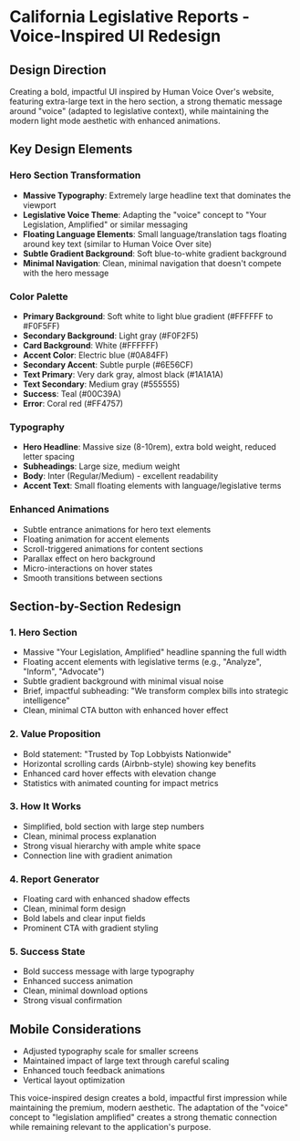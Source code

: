 # California Legislative Reports - Voice-Inspired UI Redesign

## Design Direction
Creating a bold, impactful UI inspired by Human Voice Over's website, featuring extra-large text in the hero section, a strong thematic message around "voice" (adapted to legislative context), while maintaining the modern light mode aesthetic with enhanced animations.

## Key Design Elements

### Hero Section Transformation
- **Massive Typography**: Extremely large headline text that dominates the viewport
- **Legislative Voice Theme**: Adapting the "voice" concept to "Your Legislation, Amplified" or similar messaging
- **Floating Language Elements**: Small language/translation tags floating around key text (similar to Human Voice Over site)
- **Subtle Gradient Background**: Soft blue-to-white gradient background
- **Minimal Navigation**: Clean, minimal navigation that doesn't compete with the hero message

### Color Palette
- **Primary Background**: Soft white to light blue gradient (#FFFFFF to #F0F5FF)
- **Secondary Background**: Light gray (#F0F2F5)
- **Card Background**: White (#FFFFFF)
- **Accent Color**: Electric blue (#0A84FF)
- **Secondary Accent**: Subtle purple (#6E56CF)
- **Text Primary**: Very dark gray, almost black (#1A1A1A)
- **Text Secondary**: Medium gray (#555555)
- **Success**: Teal (#00C39A)
- **Error**: Coral red (#FF4757)

### Typography
- **Hero Headline**: Massive size (8-10rem), extra bold weight, reduced letter spacing
- **Subheadings**: Large size, medium weight
- **Body**: Inter (Regular/Medium) - excellent readability
- **Accent Text**: Small floating elements with language/legislative terms

### Enhanced Animations
- Subtle entrance animations for hero text elements
- Floating animation for accent elements
- Scroll-triggered animations for content sections
- Parallax effect on hero background
- Micro-interactions on hover states
- Smooth transitions between sections

## Section-by-Section Redesign

### 1. Hero Section
- Massive "Your Legislation, Amplified" headline spanning the full width
- Floating accent elements with legislative terms (e.g., "Analyze", "Inform", "Advocate")
- Subtle gradient background with minimal visual noise
- Brief, impactful subheading: "We transform complex bills into strategic intelligence"
- Clean, minimal CTA button with enhanced hover effect

### 2. Value Proposition
- Bold statement: "Trusted by Top Lobbyists Nationwide"
- Horizontal scrolling cards (Airbnb-style) showing key benefits
- Enhanced card hover effects with elevation change
- Statistics with animated counting for impact metrics

### 3. How It Works
- Simplified, bold section with large step numbers
- Clean, minimal process explanation
- Strong visual hierarchy with ample white space
- Connection line with gradient animation

### 4. Report Generator
- Floating card with enhanced shadow effects
- Clean, minimal form design
- Bold labels and clear input fields
- Prominent CTA with gradient styling

### 5. Success State
- Bold success message with large typography
- Enhanced success animation
- Clean, minimal download options
- Strong visual confirmation

## Mobile Considerations
- Adjusted typography scale for smaller screens
- Maintained impact of large text through careful scaling
- Enhanced touch feedback animations
- Vertical layout optimization

This voice-inspired design creates a bold, impactful first impression while maintaining the premium, modern aesthetic. The adaptation of the "voice" concept to "legislation amplified" creates a strong thematic connection while remaining relevant to the application's purpose.
